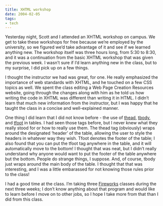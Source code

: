 ```yaml
---
title: XHTML workshop
date: 2004-02-05
tags:
- tech
---
```

Yesterday night, Scott and I attended an XHTML workshop on campus. We get to take these workshops for free because we’re employed by the university, so we figured we’d take advantage of it and see if we learned anything new. The workshop itself was three hours long, from 5:30 to 8:30, and it was a continuation from the basic XHTML workshop that was given the previous week. I wasn’t sure if I’d learn anything new in the class, but to my surprise, I did pick up on a few things.

I thought the instructor we had was great, for one. He really emphasized the importance of web standards with XHTML, and he touched on a few CSS topics as well. We spent the class editing a Web Page Creation Resources website, going through the changes along with him as he told us how writing the code in XHTML was different than writing it in HTML. I didn’t learn that much new information from the instructor, but I was happy that he taught the class in a concise and well-explained manner.

One thing I did learn that I did not know before - the use of [thead](http://www.w3schools.com/tags/tag_thead.asp), [tbody](http://www.w3schools.com/tags/tag_tbody.asp), and [tfoot](http://www.w3schools.com/tags/tag_tfoot.asp) in tables. I had seen those tags before, but I never knew what they really stood for or how to really use them. The thead tag (obviously) wraps around the designated ‘header’ of the table, allowing the user to style the headers in whatever way they wish. Tfoot denotes the footer of the table; I also found that you can put the tfoot tag anywhere in the table, and it will automatically move to the bottom! I thought that was neat, but I didn’t really understand why anyone would want to put the footer of the table anywhere but the bottom. People do strange things, I suppose. And, of course, tbody just wraps around the main body of the table. I thought that that was interesting, and I was a little embarassed for not knowing those rules prior to the class!

I had a good time at the class. I’m taking three [Fireworks](http://www.macromedia.com/software/fireworks) classes during the next three weeks; I don’t know anything about that program and would like to learn before I move on to other jobs, so I hope I take more from that than I did from this class.
